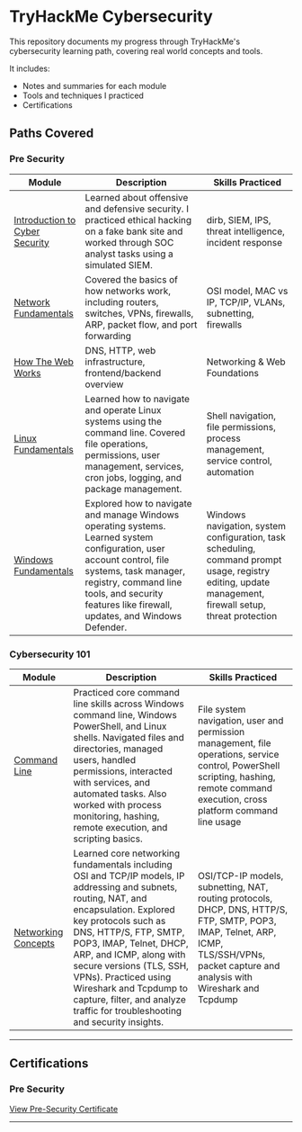 # TryHackMe Cybersecurity 

This repository documents my progress through TryHackMe's cybersecurity learning path, covering real world concepts and tools.

It includes:

- Notes and summaries for each module
- Tools and techniques I practiced
- Certifications

##  Paths Covered

###  Pre Security
| Module | Description | Skills Practiced |
|--------|-------------|------------------|
| [Introduction to Cyber Security](./pre-security/introduction-to-cyber-security) | Learned about offensive and defensive security. I practiced ethical hacking on a fake bank site and worked through SOC analyst tasks using a simulated SIEM. | dirb, SIEM, IPS, threat intelligence, incident response |
| [Network Fundamentals](./pre-security/network-fundamentals) | Covered the basics of how networks work, including routers, switches, VPNs, firewalls, ARP, packet flow, and port forwarding | OSI model, MAC vs IP, TCP/IP, VLANs, subnetting, firewalls |
| [How The Web Works](./pre-security/how-the-web-works) | DNS, HTTP, web infrastructure, frontend/backend overview | Networking & Web Foundations |
[Linux Fundamentals](./pre-security/linux-fundamentals) | Learned how to navigate and operate Linux systems using the command line. Covered file operations, permissions, user management, services, cron jobs, logging, and package management. | Shell navigation, file permissions, process management, service control, automation
| [Windows Fundamentals](./pre-security/windows-fundamentals) | Explored how to navigate and manage Windows operating systems. Learned system configuration, user account control, file systems, task manager, registry, command line tools, and security features like firewall, updates, and Windows Defender. | Windows navigation, system configuration, task scheduling, command prompt usage, registry editing, update management, firewall setup, threat protection |

### Cybersecurity 101
| Module | Description | Skills Practiced |
|--------|-------------|------------------|
| [Command Line](./cybersecurity-101/command-line) | Practiced core command line skills across Windows command line, Windows PowerShell, and Linux shells. Navigated files and directories, managed users, handled permissions, interacted with services, and automated tasks. Also worked with process monitoring, hashing, remote execution, and scripting basics. | File system navigation, user and permission management, file operations, service control, PowerShell scripting, hashing, remote command execution, cross platform command line usage |
| [Networking Concepts](./cybersecurity-101/networking-concepts) | Learned core networking fundamentals including OSI and TCP/IP models, IP addressing and subnets, routing, NAT, and encapsulation. Explored key protocols such as DNS, HTTP/S, FTP, SMTP, POP3, IMAP, Telnet, DHCP, ARP, and ICMP, along with secure versions (TLS, SSH, VPNs). Practiced using Wireshark and Tcpdump to capture, filter, and analyze traffic for troubleshooting and security insights. | OSI/TCP-IP models, subnetting, NAT, routing protocols, DHCP, DNS, HTTP/S, FTP, SMTP, POP3, IMAP, Telnet, ARP, ICMP, TLS/SSH/VPNs, packet capture and analysis with Wireshark and Tcpdump
---

## Certifications

### Pre Security 
[View Pre-Security Certificate](./pre-security/certification.pdf)


---
